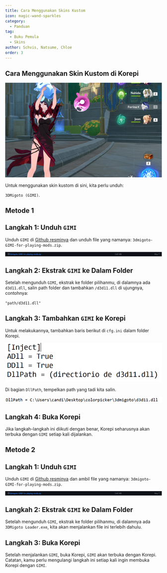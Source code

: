 ```yaml
---
title: Cara Menggunakan Skins Kustom
icon: magic-wand-sparkles
category:
  - Panduan
tag:
  - Buku Pemula
  - Skins
author: Schvis, Natsume, Chloe
order: 3
---
```


## Cara Menggunakan Skin Kustom di Korepi

![](/assets/images/docs/202312/example.png)

Untuk menggunakan skin kustom di sini, kita perlu unduh:

`3DMigoto (GIMI)`.
## Metode 1
## Langkah 1: Unduh `GIMI`

Unduh `GIMI` di [Github resminya](https://github.com/SilentNightSound/GI-Model-Importer/releases/tag/v7.0) dan unduh file yang namanya: `3dmigoto-GIMI-for-playing-mods.zip`.

![](/assets/images/docs/202312/3dm-1.png)

## Langkah 2: Ekstrak `GIMI` ke Dalam Folder

Setelah mengunduh `GIMI`, ekstrak ke folder pilihanmu, di dalamnya ada `d3d11.dll`, salin path folder dan tambahkan `/d3d11.dll` di ujungnya, contohnya:

`"path/d3d11.dll"`

## Langkah 3: Tambahkan `GIMI` ke Korepi

Untuk melakukannya, tambahkan baris berikut di `cfg.ini` dalam folder Korepi.

![](/assets/images/docs/202312/3dm-2.png)

Di bagian `DllPath`, tempelkan path yang tadi kita salin.

![](/assets/images/docs/202312/3dm-3.png)

## Langkah 4: Buka Korepi

Jika langkah-langkah ini diikuti dengan benar, Korepi seharusnya akan terbuka dengan `GIMI` setiap kali dijalankan.

## Metode 2
## Langkah 1: Unduh `GIMI`

Unduh `GIMI` di [Github resminya](https://github.com/SilentNightSound/GI-Model-Importer/releases/tag/v7.0) dan ambil file yang namanya: `3dmigoto-GIMI-for-playing-mods.zip`.

![](/assets/images/docs/202312/3dm-1.png)

## Langkah 2: Ekstrak `GIMI` ke Dalam Folder

Setelah mengunduh `GIMI`, ekstrak ke folder pilihanmu, di dalamnya ada `3DMigoto Loader.exe`, kita akan menjalankan file ini terlebih dahulu.

## Langkah 3: Buka Korepi

Setelah menjalankan `GIMI`, buka Korepi, `GIMI` akan terbuka dengan Korepi. Catatan, kamu perlu mengulangi langkah ini setiap kali ingin membuka Korepi dengan `GIMI`.